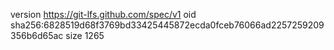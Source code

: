 version https://git-lfs.github.com/spec/v1
oid sha256:6828519d68f3769bd33425445872ecda0fceb76066ad2257259209356b6d65ac
size 1265

